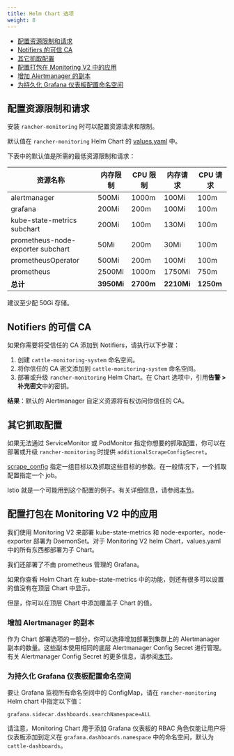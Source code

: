 ```yaml
---
title: Helm Chart 选项
weight: 8
---
```


- [配置资源限制和请求](#configuring-resource-limits-and-requests)
- [Notifiers 的可信 CA](#trusted-ca-for-notifiers)
- [其它抓取配置](#additional-scrape-configurations)
- [配置打包在 Monitoring V2 中的应用](#configuring-applications-packaged-within-monitoring-v2)
- [增加 Alertmanager 的副本](#increase-the-replicas-of-alertmanager)
- [为持久化 Grafana 仪表板配置命名空间](#configuring-the-namespace-for-a-persistent-grafana-dashboard)


## 配置资源限制和请求

安装 `rancher-monitoring` 时可以配置资源请求和限制。

默认值在 `rancher-monitoring` Helm Chart 的 [values.yaml](https://github.com/rancher/charts/blob/main/charts/rancher-monitoring/values.yaml) 中。

下表中的默认值是所需的最低资源限制和请求：

| 资源名称 | 内存限制 | CPU 限制 | 内存请求 | CPU 请求 |
| ------------- | ------------ | ----------- | ---------------- | ------------------ |
| alertmanager | 500Mi | 1000m | 100Mi | 100m |
| grafana | 200Mi | 200m | 100Mi | 100m |
| kube-state-metrics subchart | 200Mi | 100m | 130Mi | 100m |
| prometheus-node-exporter subchart | 50Mi | 200m | 30Mi | 100m |
| prometheusOperator | 500Mi | 200m | 100Mi | 100m |
| prometheus | 2500Mi | 1000m | 1750Mi | 750m |
| **总计** | **3950Mi** | **2700m** | **2210Mi** | **1250m** |

建议至少配 50Gi 存储。


## Notifiers 的可信 CA

如果你需要将受信任的 CA 添加到 Notifiers，请执行以下步骤：

1. 创建 `cattle-monitoring-system` 命名空间。
1. 将你信任的 CA 密文添加到 `cattle-monitoring-system` 命名空间。
1. 部署或升级 `rancher-monitoring` Helm Chart。在 Chart 选项中，引用**告警 > 补充密文**中的密钥。

**结果**：默认的 Alertmanager 自定义资源将有权访问你信任的 CA。


## 其它抓取配置

如果无法通过 ServiceMonitor 或 PodMonitor 指定你想要的抓取配置，你可以在部署或升级 `rancher-monitoring` 时提供 `additionalScrapeConfigSecret`。

[scrape_config](https://prometheus.io/docs/prometheus/latest/configuration/configuration/#scrape_config) 指定一组目标以及抓取这些目标的参数。在一般情况下，一个抓取配置指定一个 job。

Istio 就是一个可能用到这个配置的例子。有关详细信息，请参阅[本节]({{<baseurl>}}/rancher/v2.6/en/istio/configuration-reference/selectors-and-scrape)。


## 配置打包在 Monitoring V2 中的应用

我们使用 Monitoring V2 来部署 kube-state-metrics 和 node-exporter。node-exporter 部署为 DaemonSet。对于 Monitoring V2 helm Chart，values.yaml 中的所有东西都部署为子 Chart。

我们还部署了不由 prometheus 管理的 Grafana。

如果你查看 Helm Chart 在 kube-state-metrics 中的功能，则还有很多可以设置的值没有在顶层 Chart 中显示。

但是，你可以在顶层 Chart 中添加覆盖子 Chart 的值。

### 增加 Alertmanager 的副本

作为 Chart 部署选项的一部分，你可以选择增加部署到集群上的 Alertmanager 副本的数量。这些副本使用相同的底层 Alertmanager Config Secret 进行管理。有关 Alertmanager Config Secret 的更多信息，请参阅[本节](../advanced/alertmanager/#multiple-alertmanager-replicas)。

### 为持久化 Grafana 仪表板配置命名空间

要让 Grafana 监视所有命名空间中的 ConfigMap，请在 `rancher-monitoring` Helm chart 中指定以下值：

```
grafana.sidecar.dashboards.searchNamespace=ALL
```

请注意，Monitoring Chart 用于添加 Grafana 仪表板的 RBAC 角色仅能让用户将仪表板添加到定义在 `grafana.dashboards.namespace` 中的命名空间，默认为 `cattle-dashboards`。
